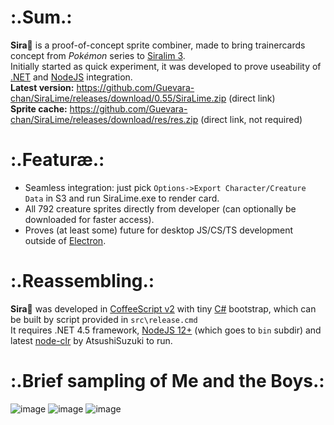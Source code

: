 # :.Sum.:
__Sira🍋__ is a proof-of-concept sprite combiner, made to bring trainercards concept from _Pokémon_ series to [Siralim 3](https://store.steampowered.com/app/841770/Siralim_3/).  
Initially started as quick experiment, it was developed to prove useability of [.NET](https://github.com/dotnet) and [NodeJS](https://nodejs.org/en/) integration.  
__Latest version:__ https://github.com/Guevara-chan/SiraLime/releases/download/0.55/SiraLime.zip (direct link)  
__Sprite cache:__ https://github.com/Guevara-chan/SiraLime/releases/download/res/res.zip (direct link, not required)

# :.Featuræ.:
* Seamless integration: just pick `Options->Export Character/Creature Data` in S3 and run SiraLime.exe to render card.
* All 792 creature sprites directly from developer (can optionally be downloaded for faster access).
* Proves (at least some) future for desktop JS/CS/TS development outside of [Electron](https://electronjs.org/).


# :.Reassembling.:
__Sira🍋__ was developed in [CoffeeScript v2](https://coffeescript.org/) with tiny [C#](https://github.com/dotnet/csharplang) bootstrap, which can be built by script provided in `src\release.cmd`  
It requires .NET 4.5 framework, [NodeJS 12+](https://nodejs.org/en/download/current/) (which goes to `bin` subdir) and latest [node-clr](https://github.com/AtsushiSuzuki/node-clr) by AtsushiSuzuki to run.

# :.Brief sampling of Me and the Boys.:
![image](https://user-images.githubusercontent.com/8768470/61166435-0b6caf80-a536-11e9-80a4-13eb476371e6.png)
![image](https://user-images.githubusercontent.com/8768470/61176047-c478cb80-a5c2-11e9-9faa-74533393b192.png)
![image](https://user-images.githubusercontent.com/8768470/60759525-43a05980-a02f-11e9-9c85-b4b8c62e489e.png)
